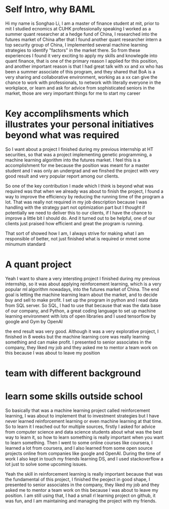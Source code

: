 # Self Intro, why BAML
Hi my name is Songhao Li, I am a master of finance student at mit, prior to mit I studied ecnomics at CUHK
professionally speaking I worked as a summer quant researcher at a hedge fund of China, I researched into the futures market of China
after that I found another quant researcher intern a top security group of China, I implemented several machine learning strategies to identify "factors" in the market there.
So from these experiences I found it very exciting to apply my skills and knowlegde into quant finance, that is one of the primary reason I applied for this position,
and another important reason is that I had great talk with xx and xx who has been a summer associate of this program, and they shared that BoA is a very sharing and collaborative environment, working as a xx can give the chance to work with professionals, to network with literally everyone in the workplace, or learn and ask for advice from sophisticated seniors in the market, those are very important things for me to start my career 
# Key accomplihsments which illustrates your personal initiatives beyond what was required
So I want about a project I finished during my previous internship at HT securities, so that was a project implementing genetic programming, a machine learning algorithm into the futures market. I feel this is a accomplishment for me because the position was meant for a master student and I was only an undergrad and we finshed the project with very good result and very popular report among our clients.

So one of the key contribution I made which I think is beyond what was required was that when we already was about to finish the project, I found a way to improve the efficiency by reducing the running time of the program a lot. That was really not required in my job description because I was handling with the strategy part not optimization part but I thought if potentially we need to deliver this to our clients, if I have the chance to improve a little bit I should do. And it turned out to be helpful, one of our clients just praised how efficient and great the program is running.

That sort of showed how I am, I always strive for making what I am responsible of better, not just finished what is required or mmet some minumum standard
# A quant project
Yeah I want to share a very intersting project I finished during my previous internship, so it was about applying reinforcement learning, which is a very popular ml algorithm nowadays, into the futures market of China. The end goal is letting the machine learning learn about the market, and to decide buy and sell to make profit. I set up the program in python and I read data from SQL server. So SQL, I had to use that because that was the data base of our company, and Python, a great coding language to set up machine learning environment with lots of open libraries and I used tensorflow by google and Gym by OpenAI

the end result was very good. Although it was a very explorative project, I finished in 8 weeks but the machine learning core was really learning something and can make profit. I presented to senior associates in the company, they liked my job and they asked me to mentor a team work on this because I was about to leave my position
# team with different background

# learn some skills outside school
So basically that was a machine learning project called reinforcement learning, I was about to implement that to investment strategies but I have never learned reinforcement learning or even machine learning at that time. So to learn it I reached out for multiple sources, firstly I asked for advice from computer science and data science students about what was the best way to learn it, so how to learn something is really important when you want to learn something. Then I went to some online courses like coursera, I learned a lot from coursera, and I also learned from some open source projects online from companies like google and OpenAI. During the time of work I also kept in touch my friends learning DS, and I used stackoverflow a lot just to solve some upcoming issues.

Yeah the skill in reinforcement learning is really important because that was the fundamental of this project, I finished the peoject in good shape, I presented to senior associates in the company, they liked my job and they asked me to mentor a team work on this because I was about to leave my position. I am still using that, I had a small rl learning project on github, it was fun, and I am maintaining and managing the project with my friends.